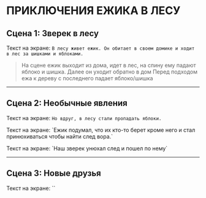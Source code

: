 # ПРИКЛЮЧЕНИЯ ЕЖИКА В ЛЕСУ

## Сцена 1: Зверек в лесу

Текст на экране: `В лесу живет ежик. Он обитает в своем домике и ходит в лес за шишками и яблоками.`
> На сцене ежик выходит из дома, идет в лес, на спину ему падают яблоко и шишка. Далее он уходит обратно в дом
> Перед подходом ежа к дереву с последнего падает яблоко/шишка
____

## Сцена 2: Необычные явления

Текст на экране: `Но вдруг, в лесу стали пропадать яблоки.`
<p> Текст на экране: `Ежик подумал, что их кто-то берет кроме него и стал принюхиваться чтобы найти след вора.`</p>
Текст на экране: `Наш зверек унюхал след и пошел по нему`

____

## Сцена 3: Новые друзья
Текст на экране: ``
